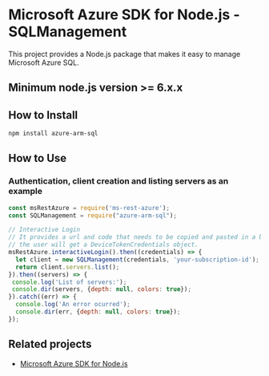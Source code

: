 # Microsoft Azure SDK for Node.js - SQLManagement

This project provides a Node.js package that makes it easy to manage Microsoft Azure SQL.
## Minimum node.js version >= 6.x.x

## How to Install

```bash
npm install azure-arm-sql
```

## How to Use

### Authentication, client creation and listing servers as an example

 ```javascript
 const msRestAzure = require('ms-rest-azure');
 const SQLManagement = require("azure-arm-sql");
 
 // Interactive Login
 // It provides a url and code that needs to be copied and pasted in a browser and authenticated over there. If successful, 
 // the user will get a DeviceTokenCredentials object.
 msRestAzure.interactiveLogin().then((credentials) => {
   let client = new SQLManagement(credentials, 'your-subscription-id');
   return client.servers.list();
 }).then((servers) => {
  console.log('List of servers:');
  console.dir(servers, {depth: null, colors: true});
}).catch((err) => {
   console.log('An error ocurred');
   console.dir(err, {depth: null, colors: true});
 });
```

## Related projects

- [Microsoft Azure SDK for Node.js](https://github.com/Azure/azure-sdk-for-node)